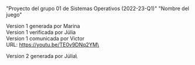 "Proyecto del grupo 01 de Sistemas Operativos (2022-23-Q1)" 
"Nombre del juego" 

Version 1 generada por Marina\
Version 1 verificada por Júlia\
Version 1 comunicada por Victor\
URL: https://youtu.be/TE0v9DNq2YM\

Version 2 generada por Júlia\
